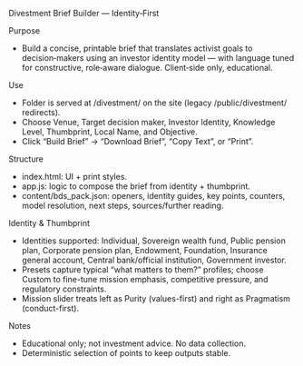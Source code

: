 Divestment Brief Builder — Identity‑First

Purpose

- Build a concise, printable brief that translates activist goals to decision‑makers using an investor identity model — with language tuned for constructive, role‑aware dialogue. Client‑side only, educational.

Use

- Folder is served at /divestment/ on the site (legacy /public/divestment/ redirects).
- Choose Venue, Target decision maker, Investor Identity, Knowledge Level, Thumbprint, Local Name, and Objective.
- Click “Build Brief” → “Download Brief”, “Copy Text”, or “Print”.

Structure

- index.html: UI + print styles.
- app.js: logic to compose the brief from identity + thumbprint.
- content/bds_pack.json: openers, identity guides, key points, counters, model resolution, next steps, sources/further reading.

Identity & Thumbprint

- Identities supported: Individual, Sovereign wealth fund, Public pension plan, Corporate pension plan, Endowment, Foundation, Insurance general account, Central bank/official institution, Government investor.
- Presets capture typical “what matters to them?” profiles; choose Custom to fine-tune mission emphasis, competitive pressure, and regulatory constraints.
- Mission slider treats left as Purity (values-first) and right as Pragmatism (conduct-first).

Notes

- Educational only; not investment advice. No data collection.
- Deterministic selection of points to keep outputs stable.
